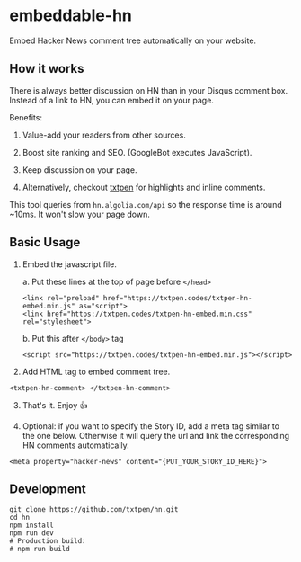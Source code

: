 # embeddable-hn

Embed Hacker News comment tree automatically on your website.

## How it works

There is always better discussion on HN than in your Disqus comment box. Instead of a link to HN, you can embed it on your page.

Benefits:

1. Value-add your readers from other sources.

2. Boost site ranking and SEO. (GoogleBot executes JavaScript).

3. Keep discussion on your page.

4. Alternatively, checkout [txtpen](https://txtpen.com) for highlights and inline comments.

This tool queries from `hn.algolia.com/api` so the response time is around ~10ms. It won't slow your page down.

## Basic Usage

1. Embed the javascript file.

    a. Put these lines at the top of page before `</head>`

    ```
    <link rel="preload" href="https://txtpen.codes/txtpen-hn-embed.min.js" as="script">
    <link href="https://txtpen.codes/txtpen-hn-embed.min.css" rel="stylesheet">
    ```

    b. Put this after `</body>` tag

    ```
    <script src="https://txtpen.codes/txtpen-hn-embed.min.js"></script>
    ```

2. Add HTML tag to embed comment tree.

```
<txtpen-hn-comment> </txtpen-hn-comment>
```

3. That's it. Enjoy :+1:

4. Optional: if you want to specify the Story ID, add a meta tag similar to the one below. Otherwise it will query the url and link the corresponding HN comments automatically.

```
<meta property="hacker-news" content="{PUT_YOUR_STORY_ID_HERE}">
```


## Development

```
git clone https://github.com/txtpen/hn.git
cd hn
npm install
npm run dev
# Production build:
# npm run build
```